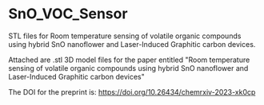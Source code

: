 # SnO_VOC_Sensor
STL files for Room temperature sensing of volatile organic compounds using hybrid SnO nanoflower and Laser-Induced Graphitic carbon devices.

Attached are .stl 3D model files for the paper entitled "Room temperature sensing of volatile organic compounds using hybrid SnO nanoflower and Laser-Induced Graphitic carbon devices"

The DOI for the preprint is: https://doi.org/10.26434/chemrxiv-2023-xk0cp

